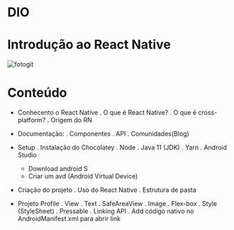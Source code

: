 # DIO
# Introdução ao React Native

![fotogit](https://user-images.githubusercontent.com/86733486/175755005-e93bfc7f-bca9-40cd-8c52-09864c2a9bf9.jpg)

# Conteúdo
* Conhecento o React Native
. O que é React Native?
. O que é cross-platform?
. Origem do RN

* Documentação:
. Componentes
. API
. Comunidades(Blog)

* Setup
. Instalação do Chocolatey
. Node
. Java 11 (JDK)
. Yarn 
. Android Studio
  * Download android S
  * Criar um avd (Android Virtual Device)
* Criação do projeto
. Uso do React Native
. Estrutura de pasta

* Projeto Profile
. View
. Text
. SafeAreaView
. Image
. Flex-box
. Style (StyleSheet)
. Pressable
. Linking API
. Add código nativo no AndroidManifest.xml para abrir link

